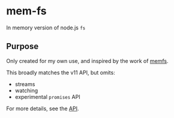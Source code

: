 # mem-fs
In memory version of node.js `fs`

## Purpose

Only created for my own use, and inspired by the work of [memfs](https://github.com/streamich/memfs).

This broadly matches the v11 API, but omits:
- streams
- watching
- experimental `promises` API

For more details, see the [API](./API.md).
